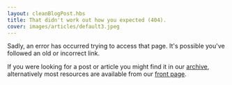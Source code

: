 ```yaml
---
layout: cleanBlogPost.hbs
title: That didn't work out how you expected (404).
cover: images/articles/default3.jpeg
---
```

Sadly, an error has occurred trying to access that page. It's possible you've
followed an old or incorrect link.

If you were looking for a post or article you might find it in our
[archive](/archive), alternatively most resources are available from our
[front page](/).
